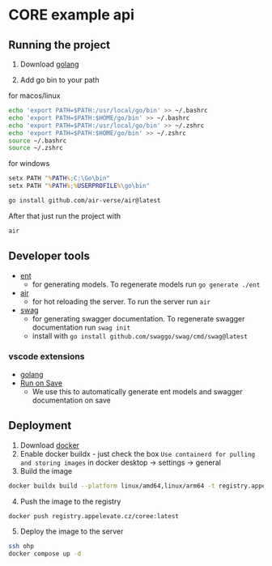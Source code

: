 # CORE example api

## Running the project

1. Download [golang](https://go.dev/dl/)

2. Add go bin to your path

for macos/linux

```bash
echo 'export PATH=$PATH:/usr/local/go/bin' >> ~/.bashrc
echo 'export PATH=$PATH:$HOME/go/bin' >> ~/.bashrc
echo 'export PATH=$PATH:/usr/local/go/bin' >> ~/.zshrc
echo 'export PATH=$PATH:$HOME/go/bin' >> ~/.zshrc
source ~/.bashrc
source ~/.zshrc
```

for windows

```cmd
setx PATH "%PATH%;C:\Go\bin"
setx PATH "%PATH%;%USERPROFILE%\go\bin"
```

```bash
go install github.com/air-verse/air@latest
```

After that just run the project with

```bash
air
```

## Developer tools

- [ent](https://entgo.io/docs/getting-started)
  - for generating models. To regenerate models run `go generate ./ent`
- [air](https://github.com/air-verse/air)
  - for hot reloading the server. To run the server run `air`
- [swag](https://github.com/swaggo/gin-swagger)
  - for generating swagger documentation. To regenerate swagger documentation run `swag init`
  - install with `go install github.com/swaggo/swag/cmd/swag@latest`

### vscode extensions

- [golang](https://marketplace.visualstudio.com/items?itemName=golang.go)
- [Run on Save](https://marketplace.visualstudio.com/items?itemName=emeraldwalk.RunOnSave)
  - We use this to automatically generate ent models and swagger documentation on save

## Deployment

1. Download [docker](https://docs.docker.com/get-docker/)
2. Enable docker buildx - just check the box `Use containerd for pulling and storing images` in docker desktop -> settings -> general
3. Build the image

```bash
docker buildx build --platform linux/amd64,linux/arm64 -t registry.appelevate.cz/coree:latest .
```

4. Push the image to the registry

```bash
docker push registry.appelevate.cz/coree:latest
```

5. Deploy the image to the server

```bash
ssh ohp
docker compose up -d
```
